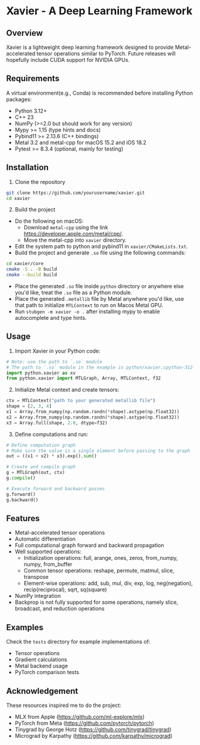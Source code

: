 # Xavier - A Deep Learning Framework

## Overview
Xavier is a lightweight deep learning framework designed to provide Metal-accelerated tensor operations similar to PyTorch. Future releases will hopefully include CUDA support for NVIDIA GPUs.

## Requirements
A virtual environment(e.g., Conda) is recommended before installing Python packages:
- Python 3.12+
- C++ 23
- NumPy (>=2.0 but should work for any version)
- Mypy >= 1.15 (type hints and docs)
- Pybind11 >= 2.13.6 (C++ bindings)
- Metal 3.2 and metal-cpp for macOS 15.2 and iOS 18.2
- Pytest >= 8.3.4 (optional, mainly for testing)

## Installation
1. Clone the repository
```bash
git clone https://github.com/yourusername/xavier.git
cd xavier
```

2. Build the project
* Do the following on macOS:
  * Download `metal-cpp` using the link https://developer.apple.com/metal/cpp/.
  * Move the metal-cpp into `xavier` directory.
* Edit the system path to python and pybind11 in `xavier/CMakeLists.txt`.
* Build the project and generate `.so` file using the following commands:
```bash
cd xavier/core
cmake -S . -B build
cmake --build build
```
* Place the generated `.so` file inside `python` directory or anywhere else you'd like, treat the `.so` file as a Python module.
* Place the generated `.metallib` file by Metal anywhere you'd like, use that path to initialize `MTLContext` to run on Macos Metal GPU.
* Run `stubgen -m xavier -o .` after installing mypy to enable autocomplete and type hints.


## Usage
1. Import Xavier in your Python code:
```python
# Note: use the path to `.so` module
# The path to `.so` module in the example is python/xavier.cpython-312-darwin.so
import python.xavier as xv
from python.xavier import MTLGraph, Array, MTLContext, f32
```

2. Initialize Metal context and create tensors:
```python
ctx = MTLContext("path to your generated metallib file")
shape = [2, 3, 4]
x1 = Array.from_numpy(np.random.randn(*shape).astype(np.float32))
x2 = Array.from_numpy(np.random.randn(*shape).astype(np.float32))
x3 = Array.full(shape, 2.0, dtype=f32)
```

3. Define computations and run:
```python
# Define computation graph
# Make sure the value is a single element before passing to the graph
out = ((x1 + x2) * x3).exp().sum()

# Create and compile graph
g = MTLGraph(out, ctx)
g.compile()

# Execute forward and backward passes
g.forward()
g.backward()
```

## Features
- Metal-accelerated tensor operations
- Automatic differentiation
- Full computational graph forward and backward propagation
- Well supported operations:
  - Initialization operations: full, arange, ones, zeros, from_numpy, numpy, from_buffer
  - Common tensor operations: reshape, permute, matmul, slice, transpose
  - Element-wise operations: add, sub, mul, div, exp, log, neg(negation), recip(reciprocal), sqrt, sq(square)
- NumPy integration
- Backprop is not fully supported for some operations, namely slice, broadcast, and reduction operations

## Examples
Check the `tests` directory for example implementations of:
- Tensor operations
- Gradient calculations
- Metal backend usage
- PyTorch comparison tests

## Acknowledgement
These resources inspired me to do the project:
- MLX from Apple (https://github.com/ml-explore/mlx)
- PyTorch from Meta (https://github.com/pytorch/pytorch)
- Tinygrad by George Hotz (https://github.com/tinygrad/tinygrad)
- Micrograd by Karpathy (https://github.com/karpathy/micrograd)
